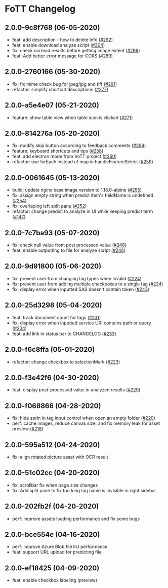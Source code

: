 # FoTT Changelog 

## 2.0.0-9c8f768 (06-05-2020)
* feat: add description - how to delete info ([#292](https://github.com/microsoft/OCR-Form-Tools/commit/1c39800b1152f186dfc19834bb969abbc4fe0ac2))
* feat: enable download analyze script ([#304](https://github.com/microsoft/OCR-Form-Tools/commit/9c97ed0ff9b0aa72ec9a197fc92f3a5998135c36))
* fix: check ocrread results before getting image extent ([#296](https://github.com/microsoft/OCR-Form-Tools/commit/61dba02fc6f19eb854e1f499e475b1336e6171b9))
* feat: Add better error message for CORS ([#289](https://github.com/microsoft/OCR-Form-Tools/commit/8f210792b4d84e424b00499efb540b0e27e9fdad))

## 2.0.0-2760166 (05-30-2020)
* fix: fix mime check bug for jpeg/jpg and tiff ([#291](https://github.com/microsoft/OCR-Form-Tools/commit/2760166bcb809bbfdc207b01db49f00153318624))
* refactor: simplify shortcut descriptions ([#277](https://github.com/microsoft/OCR-Form-Tools/commit/db95b0e2510f6cef9bc7279fe0a19dce239c816e))

## 2.0.0-a5e4e07 (05-21-2020)
* feature: show table view when table icon is clicked ([#271](https://github.com/microsoft/OCR-Form-Tools/commit/a5e4e079d4c0d1c7c52e3b015c0ddf9b8601bbf2))

## 2.0.0-814276a (05-20-2020)
* fix: modify skip button according to feedback comments ([#264](https://github.com/microsoft/OCR-Form-Tools/commit/814276af6f4259844854798adf0c56bd606b2363))
* feature: keyboard shortcuts and tips ([#258](https://github.com/microsoft/OCR-Form-Tools/commit/37aa859a80dc0213a118313558ad21ba424008e7))
* feat: add electron mode from VoTT project ([#260](https://github.com/microsoft/OCR-Form-Tools/commit/2a3383d4a0f100a39ed40627bdffb9b48f78f5df))
* refactor: use forEach instead of map in handleFeatureSelect ([#259](https://github.com/microsoft/OCR-Form-Tools/commit/c1c590c463743d187fda2429a628e27c6c42012f))

## 2.0.0-0061645 (05-13-2020)
* build: update nginx base image version to 1.18.0-alpine ([#255](https://github.com/microsoft/OCR-Form-Tools/commit/0061645871806595e4fe2ab5991cc494afa26b31))
* fix: assign empty string when predict item's fieldName is undefined ([#254](https://github.com/microsoft/OCR-Form-Tools/commit/d4d919f678b1f162f48c87ee5223281e57945a0a))
* fix: overlaping left split pane ([#252](https://github.com/microsoft/OCR-Form-Tools/commit/2e8c351f74c385b8627ee6ea39f974e5e048ea8d))
* refactor: change predict to analyze in UI while keeping predict term ([#147](https://github.com/microsoft/OCR-Form-Tools/commit/c9aa58e36a10a35083249a8080c2cfb9fccf3733))
## 2.0.0-7c7ba93 (05-07-2020)
* fix: check null value from post processed value ([#248](https://github.com/microsoft/OCR-Form-Tools/commit/a361189c527bfffd6417f90a2521ad40b2b3f205))
* feat: enable outputting to file for analyze script ([#246](https://github.com/microsoft/OCR-Form-Tools/commit/7c7ba937f140490775b788d63ef2c7ed63ca40f1))
## 2.0.0-9d91800 (05-06-2020)
* fix: prevent user from changing tag types when invalid ([#224](https://github.com/microsoft/OCR-Form-Tools/commit/d8823a33591db5c5dc9a0af753e007167218a3e3))
* fix: prevent user from adding multiple checkboxes to a single tag ([#224](https://github.com/microsoft/OCR-Form-Tools/commit/d8823a33591db5c5dc9a0af753e007167218a3e3))
* fix: display error when inputted SAS doesn't contain token ([#243](https://github.com/microsoft/OCR-Form-Tools/commit/9826ca8504549f23057c9cad1baebc5e9d1f6fe7))
## 2.0.0-25d3298 (05-04-2020)
* feat: track document count for tags ([#231](https://github.com/microsoft/OCR-Form-Tools/commit/70a6e43dc54239cdc153d5d328b17c1dfa0f085f))
* fix: display error when inputted service URI contains path or query ([#234](https://github.com/microsoft/OCR-Form-Tools/commit/04a16961b37ad5b5d01fc4c93addaaf69cbf0e72))
* feat: add link in status bar to CHANGELOG ([#233](https://github.com/microsoft/OCR-Form-Tools/commit/e66646a13263239213580378bbd2d8462d7e22b6))
## 2.0.0-f6c8ffa (05-01-2020)
* refactor: change checkbox to selectionMark ([#223](https://github.com/microsoft/OCR-Form-Tools/commit/f6c8ffad6edf23f6241f314e9456da92bc1a8402))
## 2.0.0-f3e42f6 (04-30-2020)
* feat: display post-processed value in analyzed results ([#229](https://github.com/microsoft/OCR-Form-Tools/commit/f3e42f6e8e9e934f1a241921dbe4a1e8d311bb46))
## 2.0.0-f068866 (04-28-2020)
* fix: hide sprin in tag input control when open an empty folder ([#220](https://github.com/microsoft/OCR-Form-Tools/commit/f0688668df2e676fce9749fad8ec9d39e56697cf))
* perf: cache images, reduce canvas size, and fix memory leak for asset preview ([#218](https://github.com/microsoft/OCR-Form-Tools/commit/e8ad9a3bebf2a1ae210e0e1fa3eebba564592c4c))
## 2.0.0-595a512 (04-24-2020)
* fix: align rotated picture asset with OCR result
## 2.0.0-51c02cc (04-20-2020)
* fix: scrollbar fix when page size changes
* fix: Add split pane to fix too long tag name is invisible in right sidebar
## 2.0.0-202fb2f (04-20-2020)
* perf: improve assets loading performance and fix some bugs
## 2.0.0-bce554e (04-16-2020)
* perf: improve Azure Blob file list performance
* feat: support URL upload for predicting file
## 2.0.0-ef18425 (04-09-2020)
* feat: enable checkbox labeling (preview)
